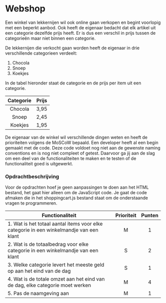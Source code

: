 # Webshop
Een winkel van lekkernijen wil ook online gaan verkopen en begint voorlopig met een beperkt aanbod. 
Ook heeft de eigenaar bedacht dat elk artikel uit een categorie dezelfde prijs heeft. 
Er is dus een verschil in prijs tussen de categorieën maar niet binnen een categorie. 

De lekkernijen die verkocht gaan worden heeft de eigenaar in drie verschillende categorieen verdeelt:

1. Chocola
2. Snoep
3. Koekjes

In de tabel hieronder staat de categorie en de prijs per item uit een categorie.   

| Categorie | Prijs
|:---:|:---:
| Chocola | 3,95 
| Snoep | 2,45
| Koekjes | 1,95

De eigenaar van de winkel wil verschillende dingen weten en heeft de prioriteiten volgens de MoSCoW bepaald.
Een developer heeft al een begin gemaakt met de code. 
Deze code voldoet nog niet aan de gewenste naming conventions en is nog niet compleet of getest. 
Daarvoor ga jij aan de slag om een deel van de functionaliteiten te maken en te testen of de functionaliteit goed is uitgewerkt.

### Opdrachtbeschrijving
Voor de opdrachten hoef je geen aanpassingen te doen aan het HTML bestand, het gaat hier alleen om de JavaScript code.
Je gaat de code afmaken die in het shoppingcart.js bestand staat om de onderstaande vragen te programmeren. 

| Functionaliteit | Prioriteit | Punten
|---|:---:|:---:
| 1. Wat is het totaal aantal items voor elke categorie in een winkelmandje van een klant | M | 1
| 2. Wat is de totaalbedrag voor elke categorie in een winkelmandje van een klant | S | 2
| 3. Welke categorie levert het meeste geld op aan het eind van de dag | S | 1
| 4. Wat is de totale omzet aan het eind van de dag, elke categorie moet werken | M | 4
| 5. Pas de naamgeving aan | M | 1
